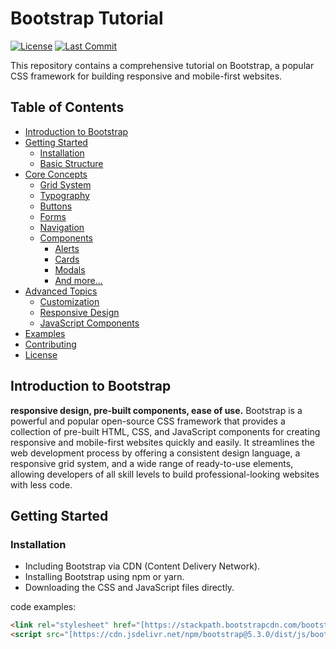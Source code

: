 # Bootstrap Tutorial

[![License](https://img.shields.io/badge/License-MIT-yellow.svg)](https://opensource.org/licenses/MIT)
[![Last Commit](https://img.shields.io/github/last-commit/YOUR_GITHUB_USERNAME/YOUR_REPO_NAME)](https://github.com/Ayokanmi-Adejola/Bootstrap-Tutorial/commits/main)

This repository contains a comprehensive tutorial on Bootstrap, a popular CSS framework for building responsive and mobile-first websites.

## Table of Contents

- [Introduction to Bootstrap](#introduction-to-bootstrap)
- [Getting Started](#getting-started)
  - [Installation](#installation)
  - [Basic Structure](#basic-structure)
- [Core Concepts](#core-concepts)
  - [Grid System](#grid-system)
  - [Typography](#typography)
  - [Buttons](#buttons)
  - [Forms](#forms)
  - [Navigation](#navigation)
  - [Components](#components)
    - [Alerts](#alerts)
    - [Cards](#cards)
    - [Modals](#modals)
    - [And more...](#and-more)
- [Advanced Topics](#advanced-topics)
  - [Customization](#customization)
  - [Responsive Design](#responsive-design)
  - [JavaScript Components](#javascript-components)
- [Examples](#examples)
- [Contributing](#contributing)
- [License](#license)

## Introduction to Bootstrap

**responsive design, pre-built components, ease of use.**
Bootstrap is a powerful and popular open-source CSS framework that provides a collection of pre-built HTML, CSS, and JavaScript components for creating responsive and mobile-first websites quickly and easily. It streamlines the web development process by offering a consistent design language, a responsive grid system, and a wide range of ready-to-use elements, allowing developers of all skill levels to build professional-looking websites with less code.


## Getting Started

### Installation

- Including Bootstrap via CDN (Content Delivery Network).
- Installing Bootstrap using npm or yarn.
- Downloading the CSS and JavaScript files directly.

code examples:

```html
<link rel="stylesheet" href="[https://stackpath.bootstrapcdn.com/bootstrap/5.3.0/css/bootstrap.min.css](https://stackpath.bootstrapcdn.com/bootstrap/5.3.0/css/bootstrap.min.css)">
<script src="[https://cdn.jsdelivr.net/npm/bootstrap@5.3.0/dist/js/bootstrap.bundle.min.js](https://cdn.jsdelivr.net/npm/bootstrap@5.3.0/dist/js/bootstrap.bundle.min.js)"></script>
